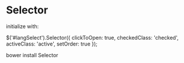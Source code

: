 # Selector

initialize with:


$('#langSelect').Selector({
  clickToOpen: true,
  checkedClass: 'checked',
  activeClass: 'active',
  setOrder: true
});



bower install Selector